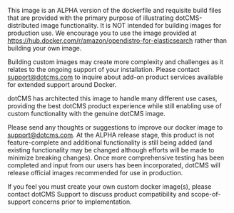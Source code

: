 This image is an ALPHA version of the dockerfile and requisite build files that are provided with the primary purpose of illustrating dotCMS-distributed image functionality. It is NOT intended for building images for production use.  We encourage you to use the image provided at https://hub.docker.com/r/amazon/opendistro-for-elasticsearch rather than building your own image.  

Building custom images may create more complexity and challenges as it relates to the ongoing support of your installation.  Please contact support@dotcms.com to inquire about add-on product services available for extended support around Docker.  

dotCMS has architected this image to handle many different use cases, providing the best dotCMS product experience while still enabling use of custom functionality with the genuine dotCMS image.

Please send any thoughts or suggestions to improve our docker image to support@dotcms.com.  At the ALPHA release stage, this product is not feature-complete and additional functionality is still being added (and existing functionality may be changed although efforts will be made to minimize breaking changes). Once more comprehensive testing has been completed and input from our users has been incorporated, dotCMS will release official images recommended for use in production. 

If you feel you must create your own custom docker image(s), please contact dotCMS Support to discuss product compatibility and scope-of-support concerns prior to implementation.
